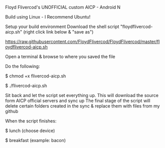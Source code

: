 Floyd Flivercod's UNOFFICIAL custom AICP - Android N

Build using Linux - I Recommend Ubuntu!

Setup your build environment
Download the shell script "floydflivercod-aicp.sh" (right click link below & "save as")

https://raw.githubusercontent.com/FloydFlivercod/FloydFlivercod/master/floydflivercod-aicp.sh

Open a terminal & browse to where you saved the file 

Do the following:

  $ chmod +x flivercod-aicp.sh
  
  $ ./flivercod-aicp.sh

Sit back and let the script set everything up. This will download the source form AICP official servers and sync up
The final stage of the script will delete certain folders created in the sync & replace them with files from my github

When the script finishes:

$ lunch (choose device)

$ breakfast (example: bacon)

